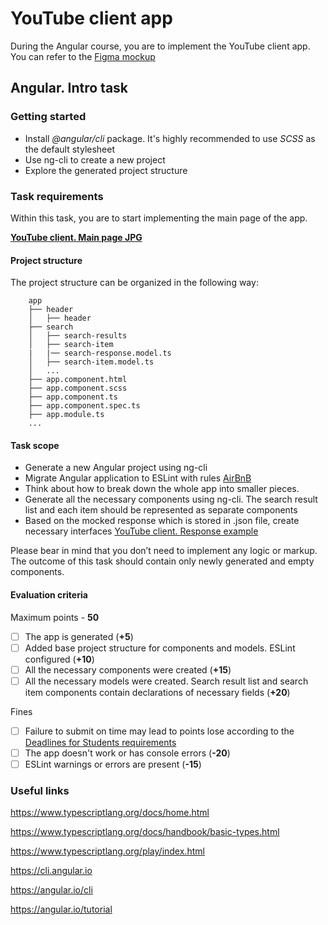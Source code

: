 
# YouTube client app
During the Angular course, you are to implement the YouTube client app. You can refer to the [Figma mockup](https://www.figma.com/file/tS3Zqk138yXUmRxSWKDv4r/YouTube-client?node-id=0%3A1)

## Angular. Intro task

### Getting started
- Install *@angular/cli* package. It's highly recommended to use *SCSS* as the default stylesheet
- Use ng-cli to create a new project
- Explore the generated project structure

### Task requirements
Within this task, you are to start implementing the main page of the app.

**[YouTube client. Main page JPG](https://github.com/rolling-scopes-school/tasks/blob/master/tasks/angular/main.jpg)**

#### Project structure
The project structure can be organized in the following way:

```
    app
    ├── header
    │   ├── header
    ├── search
    │   ├── search-results
    │   ├── search-item
    |   |── search-response.model.ts
    │   ├── search-item.model.ts
    │   ...
    ├── app.component.html
    ├── app.component.scss
    ├── app.component.ts
    ├── app.component.spec.ts
    ├── app.module.ts
    ...
```

#### Task scope
- Generate a new Angular project using ng-cli
- Migrate Angular application to ESLint with rules [AirBnB](https://github.com/airbnb/javascript)
- Think about how to break down the whole app into smaller pieces.
- Generate all the necessary components using ng-cli. The search result list and each item should be represented as separate components
- Based on the mocked response which is stored in .json file, create necessary interfaces
[YouTube client. Response example](https://github.com/rolling-scopes-school/tasks/blob/master/tasks/angular/response.json)

Please bear in mind that you don’t need to implement any logic or markup. The outcome of this task should contain only newly generated and empty components.

#### Evaluation criteria
Maximum points - **50**

- [ ] The app is generated (**+5**)
- [ ] Added base project structure for components and models. ESLint configured (**+10**)
- [ ] All the necessary components were created (**+15**)
- [ ] All the necessary models were created. Search result list and search item components contain declarations of necessary fields (**+20**)

Fines
- [ ] Failure to submit on time may lead to points lose according to the [Deadlines for Students requirements](https://docs.app.rs.school/#/platform/pull-request-review-process?id=deadlines-for-students)
- [ ] The app doesn't work or has console errors (**-20**)
- [ ] ESLint warnings or errors are present (**-15**)

### Useful links
https://www.typescriptlang.org/docs/home.html

https://www.typescriptlang.org/docs/handbook/basic-types.html

https://www.typescriptlang.org/play/index.html

https://cli.angular.io

https://angular.io/cli

https://angular.io/tutorial
